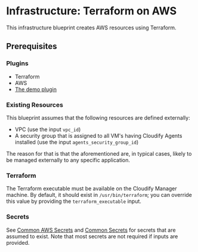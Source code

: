 # Infrastructure: Terraform on AWS

This infrastructure blueprint creates AWS resources using Terraform.

## Prerequisites

### Plugins

* Terraform
* AWS
* [The demo plugin](../../../plugins/demo)

### Existing Resources

This blueprint assumes that the following resources are defined externally:

* VPC (use the input `vpc_id`)
* A security group that is assigned to all VM's having Cloudify Agents installed (use the input `agents_security_group_id`)

The reason for that is that the aforementioned are, in typical cases, likely to be managed
externally to any specific application.

### Terraform

The Terraform executable must be available on the Cloudify Manager machine. By default, it should exist in
`/usr/bin/terraform`; you can override this value by providing the `terraform_executable` input.

### Secrets

See [Common AWS Secrets](../README.md#common-aws-secrets) and [Common Secrets](../README.md#common-secrets) for secrets
that are assumed to exist. Note that most secrets are not required if inputs are provided.
